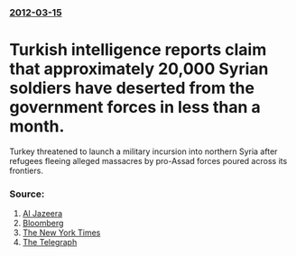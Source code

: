 ### [2012-03-15](/news/2012/03/15/index.md)

# Turkish intelligence reports claim that approximately 20,000 Syrian soldiers have deserted from the government forces in less than a month. 

Turkey threatened to launch a military incursion into northern Syria after refugees fleeing alleged massacres by pro-Assad forces poured across its frontiers.


### Source:

1. [Al Jazeera](http://www.aljazeera.com/news/middleeast/2012/03/2012315181220687384.html)
2. [Bloomberg](http://www.bloomberg.com/news/2012-03-15/syria-loses-20-000-troops-as-deserters-flee-turkey-says-1-.html)
3. [The New York Times](http://www.nytimes.com/2012/03/16/world/middleeast/syria-mass-damascus-rally-for-assad.html)
4. [The Telegraph](http://www.telegraph.co.uk/news/worldnews/middleeast/syria/9146900/Turkey-threatens-military-incursion-into-northern-Syria-as-refugees-flee-across-its-borders.html)
